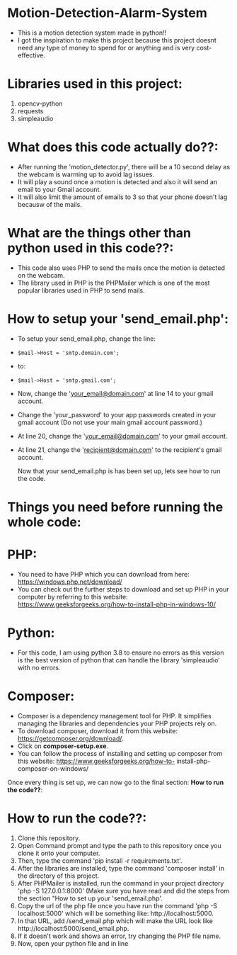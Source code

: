 # Motion-Detection-Alarm-System

- This is a motion detection system made in python!!
- I got the inspiration to make this project because this project doesnt need any type of money to spend for or anything and is very cost-effective.

# Libraries used in this project: 

1. opencv-python
2. requests
3. simpleaudio

# What does this code actually do??:

- After running the 'motion_detector.py', there will be a 10 second delay as the webcam is warming up to avoid lag issues.
- It will play a sound once a motion is detected and also it will send an email to your Gmail account.
- It will also limit the amount of emails to 3 so that your phone doesn't lag becausw of the mails.

# What are the things other than python used in this code??:

- This code also uses PHP to send the mails once the motion is detected on the webcam.
- The library used in PHP is the PHPMailer which is one of the most popular libraries used in PHP to send mails.

# How to setup your 'send_email.php':

- To setup your send_email.php, change the line:
-     $mail->Host = 'smtp.domain.com';
- to:
-     $mail->Host = 'smtp.gmail.com';
- Now, change the 'your_email@domain.com' at line 14 to your gmail account.
- Change the 'your_password' to your app passwords created in your gmail account (Do not use your main gmail account password.)
- At line 20, change the 'your_email@domain.com' to your gmail account.
- At line 21, change the 'recipient@domain.com' to the recipient's gmail account.

  Now that your send_email.php is has been set up, lets see how to run the code.

# Things you need before running the whole code:

   # PHP:
      
   - You need to have PHP which you can download from here: https://windows.php.net/download/
   - You can check out the further steps to download and set up PHP in your computer by referring to this website: 
     https://www.geeksforgeeks.org/how-to-install-php-in-windows-10/

   # Python:

  - For this code, I am using python 3.8 to ensure no errors as this version is the best version of python that can handle the 
    library 'simpleaudio' with no errors.

   # Composer: 

   - Composer is a dependency management tool for PHP. It simplifies managing the libraries and dependencies your PHP projects 
     rely on.
   - To download composer, download it from this website: https://getcomposer.org/download/.
   - Click on **composer-setup.exe**.
   - You can follow the process of installing and setting up composer from this website: https://www.geeksforgeeks.org/how-to- 
         install-php-composer-on-windows/

 Once every thing is set up, we can now go to the final section: **How to run the code??**:

# How to run the code??:

1. Clone this repository.
2. Open Command prompt and type the path to this repository once you clone it onto your computer.
3. Then, type the command 'pip install -r requirements.txt'.
4. After the libraries are installed, type the command 'composer install' in the directory of this project.
5. After PHPMailer is installed, run the command in your project directory 'php -S 127.0.0.1:8000' (Make sure you have read and did the steps from the section "How to set up your 'send_email.php'.
6. Copy the url of the php file once you have run the command 'php -S localhost:5000' which will be something like: http://localhost:5000.
7. In that URL, add /send_email.php which will make the URL look like http://localhost:5000/send_email.php.
8. If it doesn't work and shows an error, try changing the PHP file name.
9. Now, open your python file and in line 
